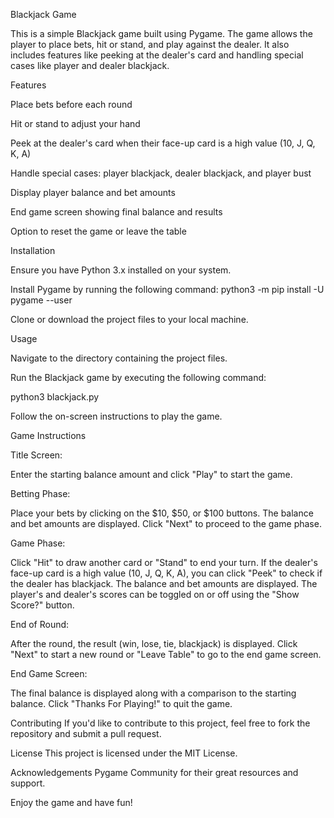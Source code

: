 Blackjack Game

This is a simple Blackjack game built using Pygame. The game allows the player to place bets, hit or stand, and play against the dealer. It also includes features like peeking at the dealer's card and handling special cases like player and dealer blackjack.

Features

Place bets before each round

Hit or stand to adjust your hand

Peek at the dealer's card when their face-up card is a high value (10, J, Q, K, A)

Handle special cases: player blackjack, dealer blackjack, and player bust

Display player balance and bet amounts

End game screen showing final balance and results

Option to reset the game or leave the table


Installation

Ensure you have Python 3.x installed on your system.

Install Pygame by running the following command:
python3 -m pip install -U pygame --user

Clone or download the project files to your local machine.


Usage

Navigate to the directory containing the project files.

Run the Blackjack game by executing the following command:

python3 blackjack.py

Follow the on-screen instructions to play the game.


Game Instructions


Title Screen:

Enter the starting balance amount and click "Play" to start the game.

Betting Phase:

Place your bets by clicking on the $10, $50, or $100 buttons.
The balance and bet amounts are displayed.
Click "Next" to proceed to the game phase.


Game Phase:

Click "Hit" to draw another card or "Stand" to end your turn.
If the dealer's face-up card is a high value (10, J, Q, K, A), you can click "Peek" to check if the dealer has blackjack.
The balance and bet amounts are displayed.
The player's and dealer's scores can be toggled on or off using the "Show Score?" button.


End of Round:

After the round, the result (win, lose, tie, blackjack) is displayed.
Click "Next" to start a new round or "Leave Table" to go to the end game screen.


End Game Screen:

The final balance is displayed along with a comparison to the starting balance.
Click "Thanks For Playing!" to quit the game.

Contributing
If you'd like to contribute to this project, feel free to fork the repository and submit a pull request.

License
This project is licensed under the MIT License.

Acknowledgements
Pygame Community for their great resources and support.


Enjoy the game and have fun!
